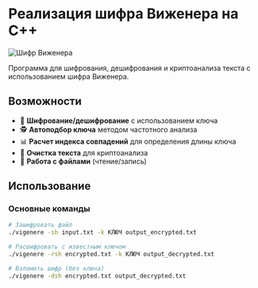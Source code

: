# Реализация шифра Виженера на C++

![Шифр Виженера](https://upload.wikimedia.org/wikipedia/commons/thumb/9/9a/Vigen%C3%A8re_square_shading.svg/1200px-Vigen%C3%A8re_square_shading.svg.png)

Программа для шифрования, дешифрования и криптоанализа текста с использованием шифра Виженера.

## Возможности

- 🔐 **Шифрование/дешифрование** с использованием ключа
- 🕵️ **Автоподбор ключа** методом частотного анализа
- 📊 **Расчет индекса совпадений** для определения длины ключа
- 🧹 **Очистка текста** для криптоанализа
- 📁 **Работа с файлами** (чтение/запись)

## Использование

### Основные команды

```bash
# Зашифровать файл
./vigenere -sh input.txt -k КЛЮЧ output_encrypted.txt

# Расшифровать с известным ключом
./vigenere -rsh encrypted.txt -k КЛЮЧ output_decrypted.txt

# Взломать шифр (без ключа)
./vigenere -dsh encrypted.txt output_decrypted.txt

